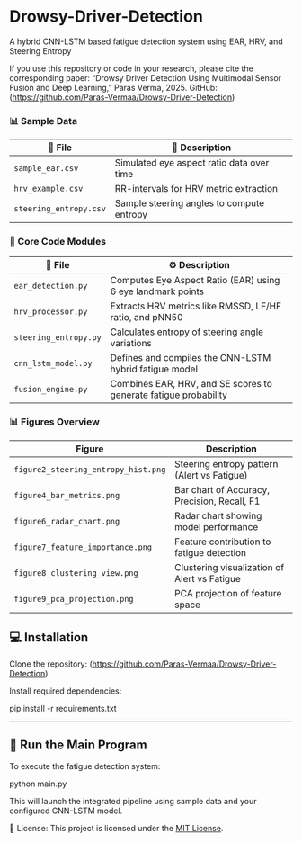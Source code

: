 # Drowsy-Driver-Detection

A hybrid CNN-LSTM based fatigue detection system using EAR, HRV, and Steering Entropy

If you use this repository or code in your research, please cite the corresponding paper:
“Drowsy Driver Detection Using Multimodal Sensor Fusion and Deep Learning,” Paras Verma, 2025.
GitHub: (https://github.com/Paras-Vermaa/Drowsy-Driver-Detection)

### 📊 Sample Data

| 📁 File                  | 📝 Description                                  |
|-------------------------|-------------------------------------------------|
| `sample_ear.csv`        | Simulated eye aspect ratio data over time       |
| `hrv_example.csv`       | RR-intervals for HRV metric extraction          |
| `steering_entropy.csv`  | Sample steering angles to compute entropy       |


### 🧠 Core Code Modules

| 📄 File                 | ⚙️ Description                                                  |
|------------------------|------------------------------------------------------------------|
| `ear_detection.py`     | Computes Eye Aspect Ratio (EAR) using 6 eye landmark points      |
| `hrv_processor.py`     | Extracts HRV metrics like RMSSD, LF/HF ratio, and pNN50          |
| `steering_entropy.py`  | Calculates entropy of steering angle variations                  |
| `cnn_lstm_model.py`    | Defines and compiles the CNN-LSTM hybrid fatigue model           |
| `fusion_engine.py`     | Combines EAR, HRV, and SE scores to generate fatigue probability |


### 📊 Figures Overview

| Figure | Description |
|--------|-------------|
| `figure2_steering_entropy_hist.png` | Steering entropy pattern (Alert vs Fatigue) |
| `figure4_bar_metrics.png` | Bar chart of Accuracy, Precision, Recall, F1 |
| `figure6_radar_chart.png` | Radar chart showing model performance |
| `figure7_feature_importance.png` | Feature contribution to fatigue detection |
| `figure8_clustering_view.png` | Clustering visualization of Alert vs Fatigue |
| `figure9_pca_projection.png` | PCA projection of feature space |


## 💻 Installation

Clone the repository:
(https://github.com/Paras-Vermaa/Drowsy-Driver-Detection)


Install required dependencies:

pip install -r requirements.txt


---

## 🚀 Run the Main Program

To execute the fatigue detection system:


python main.py


This will launch the integrated pipeline using sample data and your configured CNN-LSTM model.

📄 License: This project is licensed under the [MIT License](LICENSE).

